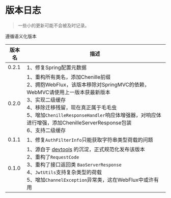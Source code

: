 # 版本日志

> 一些小的更新可能不会被及时记录。

遵循语义化版本

| 版本名   | 描述                                                                                                                                                                                                       |
|-------|----------------------------------------------------------------------------------------------------------------------------------------------------------------------------------------------------------|
| 0.2.1 | 1、修复Spring配置元数据                                                                                                                                                                                          |
| 0.2.0 | 1、重构所有类名，添加Chenille前缀<br/>2、拥抱WebFlux，该版本移除对SpringMVC的依赖，WebMVC请使用上一版本获最新版本<br/>3、实现二级缓存<br/>4、移除迁移残留，现在真正属于毛毛虫<br/>5、增加`ChenilleResponseHandler`响应体增强器，对响应体进行增强，添加ChenilleServerResponse包装<br/>6、支持二级缓存 |
| 0.1.1 | 1、修复`AuthFilterInfo`只能获取字符串类型荷载的问题                                                                                                                                                                       |
| 0.1.0 | 1、源自于 [devtools](https://github.com/mojiexuan/open) 的沉淀，正式规范化发布该版本<br/>2、重构了`RequestCode`<br/>3、重构了接口返回类 `BaoServerResponse`<br/>4、`JwtUtils`支持复杂类型的荷载<br/>5、增加`ChannelException`异常类，这在WebFlux中或许有用      |
